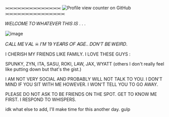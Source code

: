   ⫘⫘⫘⫘⫘⫘⫘⫘⫘⫘⫘⫘⫘⫘      ![Profile view counter on GitHub](https://komarev.com/ghpvc/?username=R4INB0W6xSIEGE&color=999999&label=♱&style=plastic)    ⫘⫘⫘⫘⫘⫘⫘⫘⫘⫘⫘⫘⫘⫘⫘



𝑊𝐸𝐿𝐶𝑂𝑀𝐸 𝑇𝑂 𝑊𝐻𝐴𝑇𝐸𝑉𝐸𝑅 𝑇𝐻𝐼𝑆 𝐼𝑆 . . .

![image](https://github.com/user-attachments/assets/06fd60b6-49e0-44fc-aba8-8221bf3abbc0)



𝐶𝐴𝐿𝐿 𝑀𝐸  𝑉𝐴𝐿  ☠︎︎  𝐼'𝑀 19 𝑌𝐸𝐴𝑅𝑆 𝑂𝐹 𝐴𝐺𝐸.. 𝐷𝑂𝑁'𝑇 𝐵𝐸 𝑊𝐸𝐼𝑅𝐷.
ㅤㅤ

I CHERISH MY FRIENDS LIKE FAMILY.
I LOVE THESE GUYS : 

SPUNKY, ZYN, ITA, SASU, ROKI, LAW, JAX, WYATT (others I don't really feel like putting down but that's the gist.)

I AM NOT VERY SOCIAL AND PROBABLY WILL NOT TALK TO YOU. I DON'T MIND IF YOU SIT WITH ME HOWEVER. I WON'T TELL YOU TO GO AWAY.


PLEASE DO NOT ASK TO BE FRIENDS ON THE SPOT. GET TO KNOW ME FIRST. I RESPOND TO WHISPERS.

idk what else to add, I'll make time for this another day.
gulp
